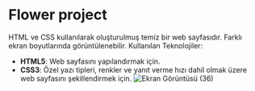 # Flower project
HTML ve CSS kullanılarak oluşturulmuş temiz bir web sayfasıdır. 
Farklı ekran boyutlarında görüntülenebilir.
Kullanılan Teknolojiler:
- **HTML5**: Web sayfasını yapılandırmak için.
- **CSS3**: Özel yazı tipleri, renkler ve yanıt verme hızı dahil olmak üzere web sayfasını şekillendirmek için.
![Ekran Görüntüsü (36)](https://github.com/user-attachments/assets/f0627667-311c-4f2a-bd59-c63e105035cb)
